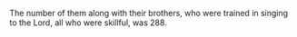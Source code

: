 The number of them along with their brothers, who were trained in singing to the Lord, all who were skillful, was 288.
